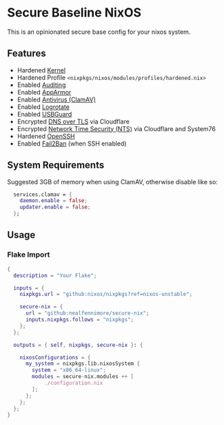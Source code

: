 # Secure Baseline NixOS

This is an opinionated secure base config for your nixos system.

## Features

- Hardened [Kernel](./modules/boot.nix)
- Hardened Profile `<nixpkgs/nixos/modules/profiles/hardened.nix>`
- Enabled [Auditing](./modules/security/audit.nix)
- Enabled [AppArmor](./modules/security/apparmor.nix)
- Enabled [Antivirus (ClamAV)](./modules/services/clamav.nix)
- Enabled [Logrotate](./modules/services/logrotate.nix)
- Enabled [USBGuard](./modules/services/usbguard.nix)
- Encrypted [DNS over TLS](./modules/networking/dns.nix) via Cloudflare
- Encrypted [Network Time Security (NTS)](./modules/networking/nts.nix) via Cloudflare and System76
- Hardened [OpenSSH](./modules/services/openssh.nix)
- Enabled [Fail2Ban](./modules/services/fail2ban.nix) (when SSH enabled)

## System Requirements

Suggested 3GB of memory when using ClamAV, otherwise disable like so:

```nix
  services.clamav = {
    daemon.enable = false;
    updater.enable = false;
  };
```

## Usage

### Flake Import

```nix
{
  description = "Your Flake";

  inputs = {
    nixpkgs.url = "github:nixos/nixpkgs?ref=nixos-unstable";

    secure-nix = {
      url = "github:nealfennimore/secure-nix";
      inputs.nixpkgs.follows = "nixpkgs";
    };
  };

  outputs = { self, nixpkgs, secure-nix }: {

    nixosConfigurations = {
      my_system = nixpkgs.lib.nixosSystem {
        system = "x86_64-linux";
        modules = secure-nix.modules ++ [
            ./configuration.nix
        ];
      };
    };
  };
}

```
